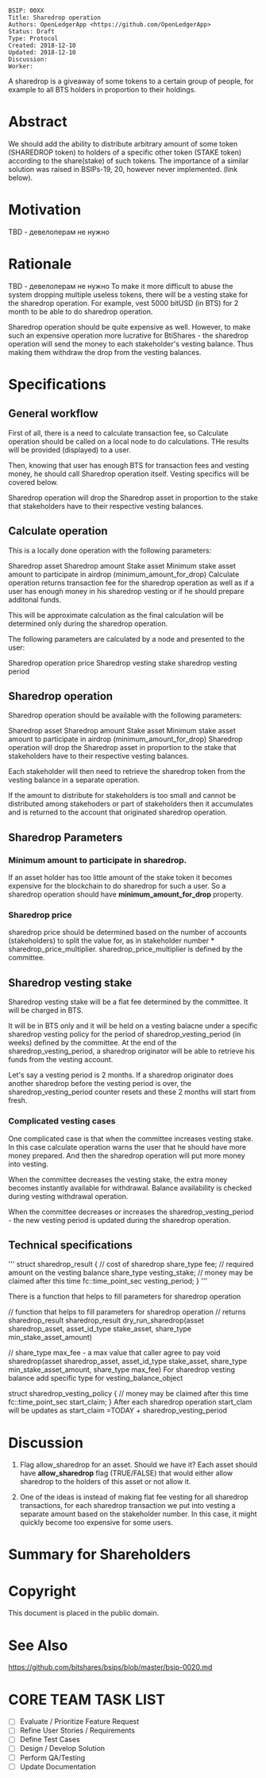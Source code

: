     BSIP: 00XX
    Title: Sharedrop operation
    Authors: OpenLedgerApp <https://github.com/OpenLedgerApp>
    Status: Draft
    Type: Protocol
    Created: 2018-12-10
    Updated: 2018-12-10
    Discussion: 
    Worker: 
 
A sharedrop is a giveaway of some tokens to a certain group of people, for example to all BTS holders in proportion to their holdings.
# Abstract
We should add the ability to distribute arbitrary amount of some token (SHAREDROP token) to holders of a specific other token (STAKE token)  according to the share(stake) of such tokens.
The importance of a similar solution was raised in BSIPs-19, 20,  however never implemented. (link below).


# Motivation
TBD - девелоперам не нужно
# Rationale
TBD - девелоперам не нужно
To make it more difficult to abuse the system dropping multiple useless tokens, there will be a vesting stake for the sharedrop operation. For example, vest 5000 bitUSD (in BTS) for 2 month to be able to do sharedrop operation. 

Sharedrop operation should be quite expensive as well. 
However, to make such an expensive operation more lucrative for BtiShares - the sharedrop operation will send the money to each stakeholder's vesting balance. Thus making them withdraw the drop from the vesting balances.

 
# Specifications
## General workflow
First of all, there is a need to calculate transaction fee, so Calculate operation should be called on a local node to do calculations.  THe results will be provided (displayed) to a user. 

Then, knowing that user has enough BTS for transaction fees and vesting money, he should call Sharedrop operation itself. Vesting specifics will be covered below. 

Sharedrop operation will drop the Sharedrop asset in proportion to the stake that stakeholders have to their respective vesting balances.

## Calculate operation 

This is a locally done operation with the following parameters: 

Sharedrop asset
Sharedrop amount
Stake asset
Minimum stake asset amount to participate in airdrop (minimum_amount_for_drop)
Calculate operation returns transaction fee for the sharedrop operation as well as if a user has enough money in his sharedrop vesting or if he should prepare additonal funds.

This will be approximate calculation as the final calculation will be determined only during the sharedrop operation.

The following parameters are calculated by a node and presented to the user:  

Sharedrop operation price
Sharedrop vesting stake 
sharedrop vesting period
## Sharedrop operation

Sharedrop operation should be available with the following parameters:

Sharedrop asset
Sharedrop amount
Stake asset
Minimum stake asset amount to participate in airdrop (minimum_amount_for_drop)
Sharedrop operation will drop the Sharedrop asset in proportion to the stake that stakeholders have to their respective vesting balances.

Each stakeholder will then need to retrieve the sharedrop token from the vesting balance in a separate operation.

If the amount to distribute for stakeholders is too small and cannot be distributed among stakehoders or part of stakeholders then it accumulates and is returned to the account that originated sharedrop operation.

## Sharedrop Parameters 

### Minimum amount to participate in sharedrop.
If an asset holder has too little amount of the stake token it becomes expensive for the blockchain to do sharedrop for such a user.
So a sharedrop operation should have **minimum_amount_for_drop** property. 

### Sharedrop price

sharedrop price should be determined based on the number of accounts (stakeholders) to split the value for, as in stakeholder number * sharedrop_price_multiplier.  sharedrop_price_multiplier is defined by the committee.

## Sharedrop vesting stake 

Sharedrop vesting stake will be a flat fee determined by the committee. It will be charged in BTS.

It will be in BTS only and it will be held on a vesting balacne under a specific sharedrop vesting policy  for the period of sharedrop_vesting_period (in weeks) defined by the committee. At the end of the sharedrop_vesting_period, a sharedrop originator will be able to retrieve his funds from the vesting account. 

Let's say a vesting period is 2 months.
If a sharedrop originator does another sharedrop before the vesting period is over, the sharedrop_vesting_period counter resets and these 2 months will start from fresh.

### Complicated vesting cases 

One complicated case is that when the committee increases vesting stake. In this case calculate operation warns the user that he should have more money prepared. And then the sharedrop operation will put more money into vesting. 

When the committee decreases the vesting stake, the extra money becomes instantly available for withdrawal.  Balance availability is checked during vesting withdrawal operation.

When the committee decreases or increases the sharedrop_vesting_period - the new vesting period is updated during the sharedrop operation. 



## Technical specifications

'''
struct sharedrop_result {
	// cost of sharedrop
	share_type fee;
	// required amount on the vesting balance
	share_type vesting_stake;
	// money may be claimed after this time
	fc::time_point_sec vesting_period;
}
'''


There is a function that helps to fill parameters for sharedrop operation

// function that helps to fill parameters for sharedrop operation
// returns  sharedrop_result
sharedrop_result dry_run_sharedrop(asset sharedrop_asset, asset_id_type stake_asset, share_type min_stake_asset_amount) 


// share_type max_fee - a max value that caller agree to pay
void sharedrop(asset sharedrop_asset, asset_id_type stake_asset, share_type min_stake_asset_amount, share_type max_fee) 
For sharedrop vesting balance add specific type for vesting_balance_object

struct sharedrop_vesting_policy
{
	// money may be claimed after this time  
	fc::time_point_sec  start_claim;
}
After each sharedrop operation start_clam will be updates as start_claim =TODAY + sharedrop_vesting_period 



# Discussion
1. Flag allow_sharedrop for an asset. Should we have it?
Each asset should have **allow_sharedrop** flag (TRUE/FALSE) that would either allow sharedrop to the holders of this asset or not allow it.

2. One of the ideas is instead of making flat fee vesting for all sharedrop transactions, for each sharedrop transaction we put into vesting a separate amount based on the stakeholder number.
In this case, it might quickly become too expensive for some users.

# Summary for Shareholders

# Copyright
This document is placed in the public domain.

# See Also
https://github.com/bitshares/bsips/blob/master/bsip-0020.md



# CORE TEAM TASK LIST
- [ ] Evaluate / Prioritize Feature Request
- [ ] Refine User Stories / Requirements
- [ ] Define Test Cases
- [ ] Design / Develop Solution
- [ ] Perform QA/Testing
- [ ] Update Documentation